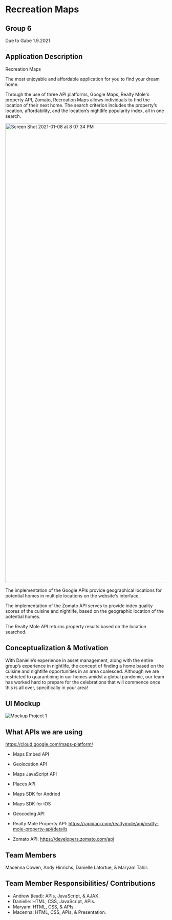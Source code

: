 # Recreation Maps
## Group 6 
Due to Gabe 1.9.2021

## Application Description
Recreation Maps 

The most enjoyable and affordable application for you to find your dream home. 

Through the use of three API platforms, Google Maps, Realty Mole's property API, Zomato, Recreation Maps allows individuals to find the location of their next home. The search criterion includes the property’s location, affordability, and the location’s nightlife popularity index, all in one search.


<img width="1437" alt="Screen Shot 2021-01-08 at 8 07 34 PM" src="https://user-images.githubusercontent.com/38767248/104078640-2a143b00-51ed-11eb-8667-a46b8defd678.png">


The implementation of the Google APIs provide geographical locations for potential homes in multiple locations on the website's interface.

The implementation of the Zomato API serves to provide index quality scores of the cuisine and nightlife, based on the geographic location of the potential homes.

The Realty Mole API returns property results based on the location searched. 

## Conceptualization & Motivation
With Danielle’s experience in asset management, along with the entire group’s experience in nightlife, the concept of finding a home based on the cuisine and nightlife opportunities in an area coalesced.
Although we are restricted to quarantining in our homes amidst a global pandemic, 
our team has worked hard to prepare for the celebrations that will commence once this is all over, specifically in your area!


## UI Mockup
![Mockup Project 1](https://user-images.githubusercontent.com/73623735/102294479-666ab900-3f17-11eb-9474-4185d0ef6f95.jpg)

## What APIs we are using 
https://cloud.google.com/maps-platform/
- Maps Embed API
- Geolocation API
- Maps JavaScript API
- Places API
- Maps SDK for Andriod
- Maps SDK for iOS 
- Geocoding API 

- Realty Mole Property API: https://rapidapi.com/realtymole/api/realty-mole-property-api/details

- Zomato API: https://developers.zomato.com/api


## Team Members 
Macenna Cowen, Andy Hinrichs, Danielle Latortue, & Maryam Tahir.

## Team Member Responsibilities/ Contributions 
- Andrew (lead): APIs, JavaScript, & AJAX.
- Danielle: HTML, CSS, JavaScript, APIs.
- Maryam: HTML, CSS, & APIs.
- Macenna: HTML, CSS, APIs, & Presentation.

